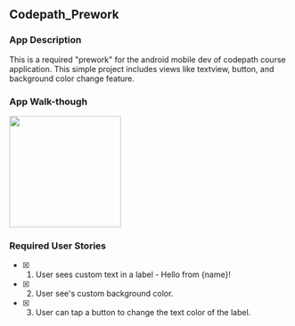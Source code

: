 ## Codepath_Prework

### App Description
This is a required "prework" for the android mobile dev of codepath course application.
This simple project includes views like textview, button, and background color change feature.

### App Walk-though

<img src="https://i.imgur.com/Xfpxacs.gif" width=200><br>

### Required User Stories
- [x] 1. User sees custom text in a label - Hello from {name}!
- [x] 2. User see's custom background color.
- [x] 3. User can tap a button to change the text color of the label.
